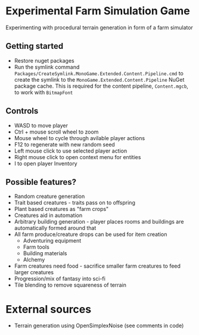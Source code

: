 # Experimental Farm Simulation Game
Experimenting with procedural terrain generation in form of a farm simulator

## Getting started
* Restore nuget packages
* Run the symlink command `Packages/CreateSymlink.MonoGame.Extended.Content.Pipeline.cmd` to create the symlink to the `MonoGame.Extended.Content.Pipeline` NuGet package cache. This is required for the content pipeline, `Content.mgcb`, to work with `BitmapFont`

## Controls
* WASD to move player
* Ctrl + mouse scroll wheel to zoom
* Mouse wheel to cycle through avilable player actions
* F12 to regenerate with new random seed
* Left mouse click to use selected player action
* Right mouse click to open context menu for entities
* I to open player Inventory

## Possible features?
* Random creature generation
* Trait based creatures - traits pass on to offspring
* Plant based creatures as "farm crops"
* Creatures aid in automation
* Arbitrary building generation - player places rooms and buildings are automatically formed around that
* All farm produce/creature drops can be used for item creation
  * Adventuring equipment
  * Farm tools
  * Building materials
  * Alchemy
* Farm creatures need food - sacrifice smaller farm creatures to feed larger creatures
* Progression/mix of fantasy into sci-fi
* Tile blending to remove squareness of terrain

# External sources
* Terrain generation using OpenSimplexNoise (see comments in code)
